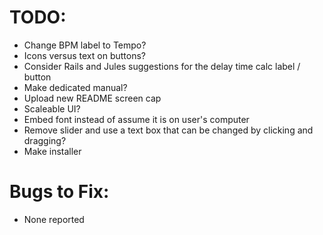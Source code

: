 # TODO:
* Change BPM label to Tempo?
* Icons versus text on buttons?
* Consider Rails and Jules suggestions for the delay time calc label / button
* Make dedicated manual?
* Upload new README screen cap
* Scaleable UI?
* Embed font instead of assume it is on user's computer
* Remove slider and use a text box that can be changed by clicking and dragging?
* Make installer

# Bugs to Fix:
* None reported
